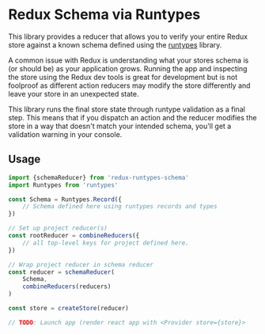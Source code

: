 # Redux Schema via Runtypes

This library provides a reducer that allows you to verify your entire Redux
store against a known schema defined using the
[runtypes](https://github.com/pelotom/runtypes) library.

A common issue with Redux is understanding what your stores schema is (or should
be) as your application grows. Running the app and inspecting the store using
the Redux dev tools is great for development but is not foolproof as different
action reducers may modify the store differently and leave your store in an
unexpected state.

This library runs the final store state through runtype validation as a final
step. This means that if you dispatch an action and the reducer modifies the
store in a way that doesn't match your intended schema, you'll get a validation
warning in your console.

## Usage

```js
import {schemaReducer} from 'redux-runtypes-schema'
import Runtypes from 'runtypes'

const Schema = Runtypes.Record({
    // Schema defined here using runtypes records and types
})

// Set up project reducer(s)
const rootReducer = combineReducers({
    // all top-level keys for project defined here.
})

// Wrap project reducer in schema reducer
const reducer = schemaReducer(
    Schema,
    combineReducers(reducers)
)

const store = createStore(reducer)

// TODO: Launch app (render react app with <Provider store={store}>
```